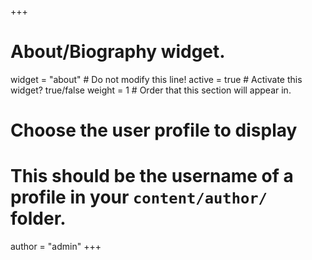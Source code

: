 +++
# About/Biography widget.
widget = "about"  # Do not modify this line!
active = true  # Activate this widget? true/false
weight = 1  # Order that this section will appear in.


# Choose the user profile to display
# This should be the username of a profile in your `content/author/` folder.
author = "admin"
+++
